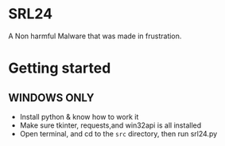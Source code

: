 # SRL24
A Non harmful Malware that was made in frustration.

# Getting started

## WINDOWS ONLY ##
- Install python & know how to work it
- Make sure tkinter, requests,and win32api is all installed
- Open terminal, and cd to the `src` directory, then run srl24.py
